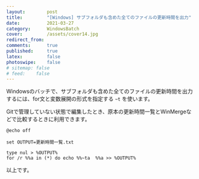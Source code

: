 ```yaml
---
layout:        post
title:         "[Windows] サブフォルダも含めた全てのファイルの更新時間を出力"
date:          2021-03-27
category:      WindowsBatch
cover:         /assets/cover14.jpg
redirect_from:
comments:      true
published:     true
latex:         false
photoswipe:    false
# sitemap: false
# feed:    false
---
```


Windowsのバッチで、サブフォルダも含めた全てのファイルの更新時間を出力するには、for文と変数展開の形式を指定する `~t` を使います。

Gitで管理していない状態で編集したとき、原本の更新時間一覧とWinMergeなどで比較するときに利用できます。

```batch
@echo off

set OUTPUT=更新時間一覧.txt

type nul > %OUTPUT%
for /r %%a in (*) do echo %%~ta  %%a >> %OUTPUT%
```

以上です。
